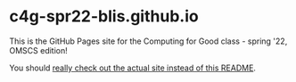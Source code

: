 # c4g-spr22-blis.github.io

This is the GitHub Pages site for the Computing for Good class - spring '22, OMSCS edition!

You should [really check out the actual site instead of this README](https://c4g-spr22-blis.github.io).
